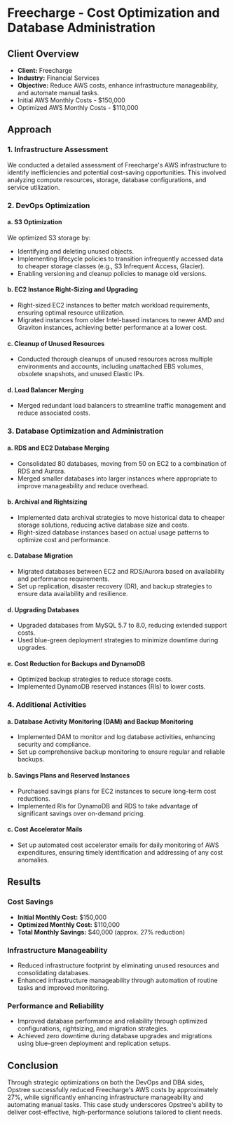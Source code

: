 # Freecharge - Cost Optimization and Database Administration

## Client Overview

- **Client:** Freecharge  
- **Industry:** Financial Services  
- **Objective:** Reduce AWS costs, enhance infrastructure manageability, and automate manual tasks.
- Initial AWS Monthly Costs - $150,000
- Optimized AWS Monthly Costs - $110,000

## Approach

### 1. Infrastructure Assessment

We conducted a detailed assessment of Freecharge's AWS infrastructure to identify inefficiencies and potential cost-saving opportunities. This involved analyzing compute resources, storage, database configurations, and service utilization.

### 2. DevOps Optimization

#### a. S3 Optimization

We optimized S3 storage by:

- Identifying and deleting unused objects.
- Implementing lifecycle policies to transition infrequently accessed data to cheaper storage classes (e.g., S3 Infrequent Access, Glacier).
- Enabling versioning and cleanup policies to manage old versions.

#### b. EC2 Instance Right-Sizing and Upgrading

- Right-sized EC2 instances to better match workload requirements, ensuring optimal resource utilization.
- Migrated instances from older Intel-based instances to newer AMD and Graviton instances, achieving better performance at a lower cost.

#### c. Cleanup of Unused Resources

- Conducted thorough cleanups of unused resources across multiple environments and accounts, including unattached EBS volumes, obsolete snapshots, and unused Elastic IPs.

#### d. Load Balancer Merging

- Merged redundant load balancers to streamline traffic management and reduce associated costs.

### 3. Database Optimization and Administration

#### a. RDS and EC2 Database Merging

- Consolidated 80 databases, moving from 50 on EC2 to a combination of RDS and Aurora.
- Merged smaller databases into larger instances where appropriate to improve manageability and reduce overhead.

#### b. Archival and Rightsizing

- Implemented data archival strategies to move historical data to cheaper storage solutions, reducing active database size and costs.
- Right-sized database instances based on actual usage patterns to optimize cost and performance.

#### c. Database Migration

- Migrated databases between EC2 and RDS/Aurora based on availability and performance requirements.
- Set up replication, disaster recovery (DR), and backup strategies to ensure data availability and resilience.

#### d. Upgrading Databases

- Upgraded databases from MySQL 5.7 to 8.0, reducing extended support costs.
- Used blue-green deployment strategies to minimize downtime during upgrades.

#### e. Cost Reduction for Backups and DynamoDB

- Optimized backup strategies to reduce storage costs.
- Implemented DynamoDB reserved instances (RIs) to lower costs.

### 4. Additional Activities

#### a. Database Activity Monitoring (DAM) and Backup Monitoring

- Implemented DAM to monitor and log database activities, enhancing security and compliance.
- Set up comprehensive backup monitoring to ensure regular and reliable backups.

#### b. Savings Plans and Reserved Instances

- Purchased savings plans for EC2 instances to secure long-term cost reductions.
- Implemented RIs for DynamoDB and RDS to take advantage of significant savings over on-demand pricing.

#### c. Cost Accelerator Mails

- Set up automated cost accelerator emails for daily monitoring of AWS expenditures, ensuring timely identification and addressing of any cost anomalies.

## Results

### Cost Savings

- **Initial Monthly Cost:** $150,000
- **Optimized Monthly Cost:** $110,000
- **Total Monthly Savings:** $40,000 (approx. 27% reduction)

### Infrastructure Manageability

- Reduced infrastructure footprint by eliminating unused resources and consolidating databases.
- Enhanced infrastructure manageability through automation of routine tasks and improved monitoring.

### Performance and Reliability

- Improved database performance and reliability through optimized configurations, rightsizing, and migration strategies.
- Achieved zero downtime during database upgrades and migrations using blue-green deployment and replication setups.

## Conclusion

Through strategic optimizations on both the DevOps and DBA sides, Opstree successfully reduced Freecharge's AWS costs by approximately 27%, while significantly enhancing infrastructure manageability and automating manual tasks. This case study underscores Opstree's ability to deliver cost-effective, high-performance solutions tailored to client needs.
